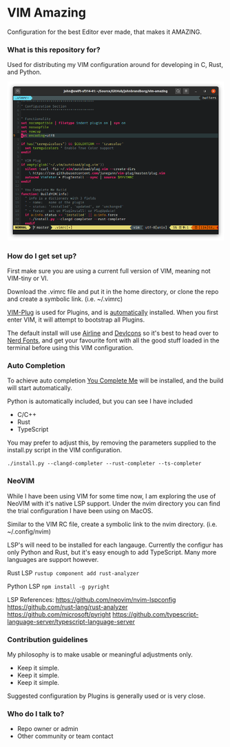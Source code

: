 # VIM Amazing

Configuration for the best Editor ever made, that makes it AMAZING.

### What is this repository for?

Used for distributing my VIM configuration around for developing in C, Rust, and Python.

![Terminal](/images/terminal.png)

### How do I get set up?

First make sure you are using a current full version of VIM, meaning not VIM-tiny or VI.

Download the .vimrc file and put it in the home directory, or clone the repo and create
a symbolic link.  (i.e. ~/.vimrc)

[VIM-Plug](https://github.com/junegunn/vim-plug) is used for Plugins, and is
[automatically](https://github.com/junegunn/vim-plug/wiki/tips#automatic-installation) installed.
When you first enter VIM, it will attempt to bootstrap all Plugins.

The default install will use [Airline](https://github.com/vim-airline/vim-airline) and
[DevIcons](https://github.com/ryanoasis/vim-devicons) so it's best to head over to
[Nerd Fonts](https://www.nerdfonts.com/font-downloads), and get your favourite font with
all the good stuff loaded in the terminal before using this VIM configuration.

### Auto Completion

To achieve auto completion [You Complete Me](https://github.com/ycm-core/YouCompleteMe) will
be installed, and the build will start automatically.

Python is automatically included, but you can see I have included
 * C/C++
 * Rust
 * TypeScript

You may prefer to adjust this, by removing the parameters supplied to the install.py script
in the VIM configuration.

```
./install.py --clangd-completer --rust-completer --ts-completer
```

### NeoVIM

While I have been using VIM for some time now, I am exploring the use of NeoVIM with it's
native LSP support.  Under the nvim directory you can find the trial configuration
I have been using on MacOS.

Similar to the VIM RC file, create a symbolic link to the nvim directory. (i.e. ~/.config/nvim)

LSP's will need to be installed for each langauge.  Currently the configur has only Python and
Rust, but it's easy enough to add TypeScript.  Many more languages are support however.

Rust LSP
`rustup component add rust-analyzer`

Python LSP
`npm install -g pyright`

LSP References:
https://github.com/neovim/nvim-lspconfig
https://github.com/rust-lang/rust-analyzer
https://github.com/microsoft/pyright
https://github.com/typescript-language-server/typescript-language-server

### Contribution guidelines

My philosophy is to make usable or meaningful adjustments only.

* Keep it simple.
* Keep it simple.
* Keep it simple.

Suggested configuration by Plugins is generally used or is very close.

### Who do I talk to?

* Repo owner or admin
* Other community or team contact
